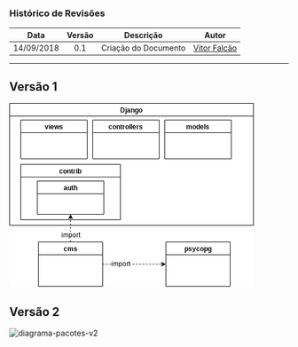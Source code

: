 ### Histórico de Revisões

| Data       | Versão | Descrição            |         Autor             |
|:----------:|:------:|:--------------------:|:-------------------------:|
| 14/09/2018 | 0.1 | Criação do Documento  | [Vitor Falcão](https://github.com/vitorfhc) |

---

## Versão 1
![diagrama-pacotes-v1](/images/packages_diagram.png)


## Versão 2
![diagrama-pacotes-v2](https://user-images.githubusercontent.com/26290053/48787850-bba05600-ecd0-11e8-9978-5c8825f67941.png)
